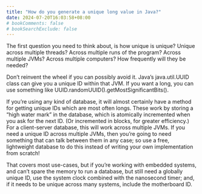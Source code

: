 ```yaml
---
title: "How do you generate a unique long value in Java?"
date: 2024-07-20T16:03:58+08:00
# bookComments: false
# bookSearchExclude: false
---
```


The first question you need to think about, is how unique is unique? Unique across multiple threads? Across multiple runs of the program? Across multiple JVMs? Across multiple computers? How frequently will they be needed?

Don’t reinvent the wheel if you can possibly avoid it. Java’s java.util.UUID class can give you a unique ID within that JVM. If you want a long, you can use something like UUID.randomUUID().getMostSignificantBits().

If you’re using any kind of database, it will almost certainly have a method for getting unique IDs which are most often longs. These work by storing a “high water mark” in the database, which is atomically incremented when you ask for the next ID. (Or incremented in blocks, for greater efficiency.) For a client-server database, this will work across multiple JVMs. If you need a unique ID across multiple JVMs, then you’re going to need something that can talk between them in any case; so use a free, lightweight database to do this instead of writing your own implementation from scratch!

That covers most use-cases, but if you’re working with embedded systems, and can’t spare the memory to run a database, but still need a globally unique ID, use the system clock combined with the nanosecond timer; and, if it needs to be unique across many systems, include the motherboard ID.
